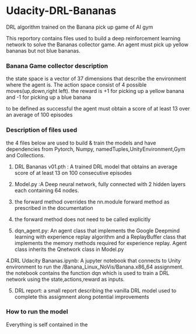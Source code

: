 # Udacity-DRL-Bananas
DRL algorithm trained on the Banana pick up game of AI gym

This reportory contains files used to build a deep reinforcement learning network to solve the Bananas collector game. An agent must pick up yellow bananas but not blue bananas. 

### Banana Game collector description
the state space is a vector of 37 dimensions that describe the environment where the agent is. The action space consist of 4 possible moves(up,down,right left). the reward is +1 for picking up a yellow banana and -1 for picking up a blue banana

to be defined as successful the agent must obtain a score of at least 13 over an average of 100 episodes

### Description of files used

the 4 files below are used to build & train the models and have dependencies from Pytorch, Numpy, namedTuples,UnityEnvironment,Gym and Collections.
1. DRL Bananas v01.pth : A trained DRL model that obtains an average score of at least 13 on 100 consecutive episodes

2. Model.py :A Deep neural network, fully connected with 2 hidden layers each containing 64 nodes. 
  1. the forward method overrides the nn.module forward method as prescribed in the documentation
  2. the forward method does not need to be called explicitly

3. dqn_agent.py: An agent class that implements the Google Deepmind learning with experience replay algorithm and a ReplayBuffer class that implements the memory methods required for experience replay. Agent class inherits the Qnetwork class in Model.py
   
4.DRL Udacity Bananas.ipynb: A jupyter notebook  that connects to Unity environment to run the /Banana_Linux_NoVis/Banana.x86_64 assignment. the notebook contains the function dqn which is used to train a DRL network using the state,actions,reward as inputs.

5. DRL report: a small report describing the vanilla DRL model used to complete this assigmnent along potential improvements

### How to run the model

Everything is self contained in the
